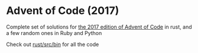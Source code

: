 # Advent of Code (2017)

Complete set of solutions for [the 2017 edition of Advent of Code](https://adventofcode.com/2017) in rust, and a few random ones in Ruby and Python

Check out [rust/src/bin](https://github.com/tahnok/advent2017/tree/3739301a93e136e870f34ff30bb2f1c943e30070/rust/src/bin) for all the code
